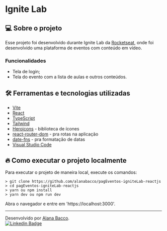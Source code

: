 # Ignite Lab

## 💻 Sobre o projeto

Esse projeto foi desenvolvido durante Ignite Lab da [Rocketseat](https://rocketseat.com.br/), onde foi desenvolvido uma plataforma de eventos com conteúdo em vídeo. 

### Funcionalidades

- Tela de login;
- Tela do evento com a lista de aulas e outros conteúdos.

## 🛠 Ferramentas e tecnologias utilizadas

- [Vite](https://vitejs.dev/)
- [React](https://pt-br.reactjs.org/)
- [TypeScript](https://www.typescriptlang.org/)
- [Tailwind](https://tailwindcss.com/)
- [Heroicons](https://heroicons.com/) - biblioteca de ícones
- [react-router-dom](https://v5.reactrouter.com/web/guides/quick-start) - pra rotas na aplicação
- [date-fns](https://date-fns.org/) - pra formatação de datas
- [Visual Studio Code](https://code.visualstudio.com/)

## 🔥 Como executar o projeto localmente

Para executar o projeto de maneira local, execute os comandos:

```
> git clone https://github.com/alanabacco/pagEventos-igniteLab-reactjs
> cd pagEventos-igniteLab-reactjs
> yarn ou npm install
> yarn dev ou npm run dev
```

Abra o navegador e entre em 'https://localhost:3000'.

---
Desenvolvido por [Alana Bacco](https://github.com/alanabacco). <br />
[![Linkedin Badge](https://img.shields.io/badge/-Linkedin-blue?style=flat-square&logo=Linkedin&logoColor=white&link=https://www.linkedin.com/in/alana-bacco/)](https://www.linkedin.com/in/alana-bacco/)
